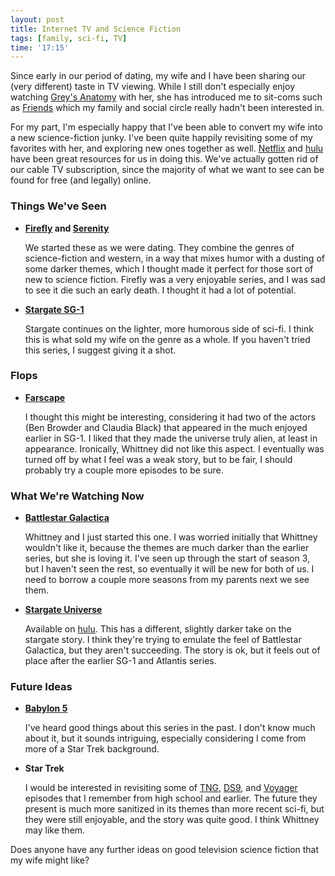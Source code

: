 ```yaml
---
layout: post
title: Internet TV and Science Fiction
tags: [family, sci-fi, TV]
time: '17:15'
---
```


Since early in our period of dating, my wife and I have been sharing our (very different) taste in TV viewing.  While I still don't especially enjoy watching [Grey's Anatomy] with her, she has introduced me to sit-coms such as [Friends] which my family and social circle really hadn't been interested in.

[Grey's Anatomy]:http://en.wikipedia.org/wiki/Grey%27s_Anatomy
[Friends]:http://en.wikipedia.org/wiki/Friends

For my part, I'm especially happy that I've been able to convert my wife into a new science-fiction junky.  I've been quite happily revisiting some of my favorites with her, and exploring new ones together as well.  [Netflix] and [hulu] have been great resources for us in doing this.  We've actually gotten rid of our cable TV subscription, since the majority of what we want to see can be found for free (and legally) online.

[Netflix]:http://www.netflix.com
[hulu]:http://hulu.com

### Things We've Seen ###

+ __[Firefly] and [Serenity]__

	We started these as we were dating.  They combine the genres of science-fiction and western, in a way that mixes humor with a dusting of some darker themes, which I thought made it perfect for those sort of new to science fiction.  Firefly was a very enjoyable series, and I was sad to see it die such an early death.  I thought it had a lot of potential. 

[Firefly]:http://en.wikipedia.org/wiki/Firefly_%28TV_series%29
[Serenity]:http://en.wikipedia.org/wiki/Serenity_%28film%29

+ __[Stargate SG-1]__

	Stargate continues on the lighter, more humorous side of sci-fi.  I think this is what sold my wife on the genre as a whole.  If you haven't tried this series, I suggest giving it a shot.

[Stargate SG-1]:http://en.wikipedia.org/wiki/Stargate_SG-1

### Flops ###

+ __[Farscape]__

	I thought this might be interesting, considering it had two of the actors (Ben Browder and Claudia Black) that appeared in the much enjoyed earlier in SG-1.  I liked that they made the universe truly alien, at least in appearance.  Ironically, Whittney did not like this aspect.  I eventually was turned off by what I feel was a weak story, but to be fair, I should probably try a couple more episodes to be sure.
	
[Farscape]:http://en.wikipedia.org/wiki/Farscape

### What We're Watching Now ###

+ __[Battlestar Galactica]__

	Whittney and I just started this one.  I was worried initially that Whittney wouldn't like it, because the themes are much darker than the earlier series, but she is loving it.  I've seen up through the start of season 3, but I haven't seen the rest, so eventually it will be new for both of us.  I need to borrow a couple more seasons from my parents next we see them.

[Battlestar Galactica]:http://en.wikipedia.org/wiki/Battlestar_Galactica

+ __[Stargate Universe]__

	Available on [hulu].  This has a different, slightly darker take on the stargate story.  I think they're trying to emulate the feel of Battlestar Galactica, but they aren't succeeding.  The story is ok, but it feels out of place after the earlier SG-1 and Atlantis series.

[Stargate Universe]:http://en.wikipedia.org/wiki/Stargate_Universe

### Future Ideas ###

+ __[Babylon 5]__

	I've heard good things about this series in the past.  I don't know much about it, but it sounds intriguing, especially considering I come from more of a Star Trek background.

[Babylon 5]:http://en.wikipedia.org/wiki/Babylon_5

+ __Star Trek__

	I would be interested in revisiting some of [TNG], [DS9], and [Voyager] episodes that I remember from high school and earlier.  The future they present is much more sanitized in its themes than more recent sci-fi, but they were still enjoyable, and the story was quite good.  I think Whittney may like them.

[TNG]:http://en.wikipedia.org/wiki/STNG
[DS9]:http://en.wikipedia.org/wiki/Star_Trek:_Deep_Space_Nine
[Voyager]:http://en.wikipedia.org/wiki/Star_Trek:_Voyager

Does anyone have any further ideas on good television science fiction that my wife might like?
